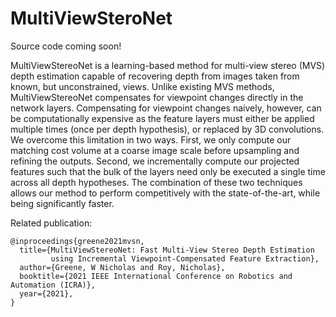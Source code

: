 # MultiViewSteroNet

Source code coming soon!

MultiViewStereoNet is a learning-based method for multi-view stereo (MVS) depth
estimation capable of recovering depth from images taken from known, but
unconstrained, views. Unlike existing MVS methods, MultiViewStereoNet
compensates for viewpoint changes directly in the network layers. Compensating
for viewpoint changes naively, however, can be computationally expensive as the
feature layers must either be applied multiple times (once per depth
hypothesis), or replaced by 3D convolutions. We overcome this limitation in two
ways. First, we only compute our matching cost volume at a coarse image scale
before upsampling and refining the outputs. Second, we incrementally compute our
projected features such that the bulk of the layers need only be executed a
single time across all depth hypotheses. The combination of these two techniques
allows our method to perform competitively with the state-of-the-art, while
being significantly faster.

Related publication:
```
@inproceedings{greene2021mvsn,
  title={MultiViewStereoNet: Fast Multi-View Stereo Depth Estimation
         using Incremental Viewpoint-Compensated Feature Extraction},
  author={Greene, W Nicholas and Roy, Nicholas},
  booktitle={2021 IEEE International Conference on Robotics and Automation (ICRA)},
  year={2021},
}
```
